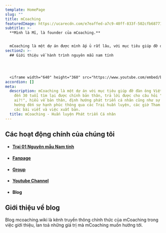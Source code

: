 ```yaml
---
template: HomePage
slug: ""
title: mCoaching
featuredImage: https://ucarecdn.com/e7eaffed-a7c9-40ff-833f-502cfb687719/
subtitle: >-
  **Mình là Mĩ, là founder của mCoaching.**


  mCoaching là một dự án được mình ấp ủ rất lâu, với mục tiêu giúp đỡ đàn ông Việt Nam từ 16 đến 30 tuổi tìm lại được chính bản thân, trả lời được cho câu hỏi "Tôi là ai?!", hiểu về bản thân, định hướng phát triển cá nhân cũng như sự nghiệp, hướng đến sự hạnh phúc thông qua các Trại huấn luyện, các giờ Tham vấn 1-1, các bài viết.
section2: >-
  ## Giới thiệu về hành trình nguyên mẫu nam tính




  <iframe width="640" height="360" src="https://www.youtube.com/embed/bgVfwYz3CLo" frameborder="0" allow="accelerometer; autoplay; clipboard-write; encrypted-media; gyroscope; picture-in-picture" allowfullscreen></iframe>
accordion: []
meta:
  description: mCoaching là một dự án với mục tiêu giúp đỡ đàn ông Việt Nam từ 16
    đến 30 tuổi tìm lại được chính bản thân, trả lời được cho câu hỏi "Tôi là
    ai?!", hiểu về bản thân, định hướng phát triển cá nhân cũng như sự nghiệp,
    hướng đến sự hạnh phúc thông qua các Trại huấn luyện, các giờ Tham vấn 1-1,
    các bài viết và việc xuất bản.
  title: mCoaching - Huấn luyện Phát triển Cá nhân
---
```

## Các hoạt động chính của chúng tôi

* #### [Trại 01 Nguyên mẫu Nam tính](https://www.facebook.com/groups/traiso01)
* #### [Fanpage](https://www.facebook.com/nguyenmaunamtinh.mcoaching)
* #### [Group](https://www.facebook.com/groups/mcoaching)
* #### [Youtube Channel](https://www.youtube.com/mcoaching)
* #### Blog

## Giới thiệu về blog

Blog mcoaching.wiki là kênh truyền thông chính thức của mCoaching trong việc giới thiệu, lan toả những giá trị mà mCoaching muốn hướng tới.